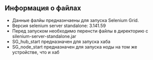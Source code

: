 ## Информация о файлах
+ Данные фалйы предназнчаены для запуска Selenium Grid.
+ Версия selenium server standalone: 3.141.59
+ Перед запуском необходимо перенсти файлы в директорию с silenium-server-standalone.jar
+ SG_hub_start предназначен для запуска хаба
+ SG_node_start предназначен для запуска ноды на том же устройстве, что и хаб
